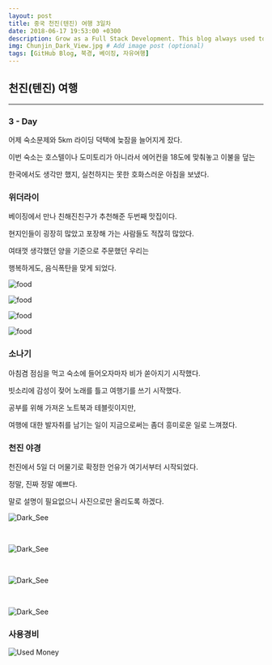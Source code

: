 ```yaml
---
layout: post
title: 중국 천진(텐진) 여행 3일차
date: 2018-06-17 19:53:00 +0300
description: Grow as a Full Stack Development. This blog always used to keep learning knowledge.
img: Chunjin_Dark_View.jpg # Add image post (optional)
tags: [GitHub Blog, 북경, 베이징, 자유여행]
---
```


## 천진(텐진) 여행

---

### **3 - Day**

어제 숙소문제와 5km 라이딩 덕택에 늦잠을 늘어지게 잤다.

이번 숙소는 호스텔이나 도미토리가 아니라서 에어컨을 18도에 맞춰놓고 이불을 덮는

한국에서도 생각만 했지, 실천하지는 못한 호화스러운 아침을 보냈다.


### **위더라이**

  베이징에서 만나 친해진친구가 추천해준 두번째 맛집이다.

  현지인들이 굉장히 많았고 포장해 가는 사람들도 적잖히 많았다.

  여태껏 생각했던 양을 기준으로 주문했던 우리는

  행복하게도, 음식폭탄을 맞게 되었다.

  ![food](..\assets\img\trip\2018-06-17\rice.jpg)

  ![food](..\assets\img\trip\2018-06-17\tomato.jpg)

  ![food](..\assets\img\trip\2018-06-17\yangbachu.jpg)

  ![food](..\assets\img\trip\2018-06-17\maindish.jpg)
  
### **소나기**
  
  아침겸 점심을 먹고 숙소에 들어오자마자 비가 쏟아지기 시작했다.

  빗소리에 감성이 젖어 노래를 틀고 여행기를 쓰기 시작했다.

  공부를 위해 가져온 노트북과 테블릿이지만,

  여행에 대한 발자취를 남기는 일이 지금으로써는 좀더 흥미로운 일로 느껴졌다.

### **천진 야경**

  천진에서 5일 더 머물기로 확정한 언유가 여기서부터 시작되었다.

  정말, 진짜 정말 예쁘다.

  말로 설명이 필요없으니 사진으로만 올리도록 하겠다.

  ![Dark_See](..\assets\img\trip\2018-06-17\DarkSee1.jpg)

  <br>

  ![Dark_See](..\assets\img\trip\2018-06-17\DarkSee2.jpg)

  <br>

  ![Dark_See](..\assets\img\trip\2018-06-17\DarkSee3.jpg)

  <br>

  ![Dark_See](..\assets\img\trip\2018-06-17\DarkSee4.jpg)

### **사용경비**

  ![Used Money](..\assets\img\trip\2018-06-17\Used_Money.jpg)